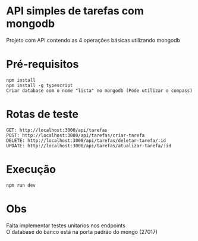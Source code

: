 # API simples de tarefas com mongodb
Projeto com API contendo as 4 operações básicas utilizando mongodb 

# Pré-requisitos

`npm install`  </br>
`npm install -g typescript`  </br>
`Criar database com o nome "lista" no mongodb (Pode utilizar o compass)`  </br>


# Rotas de teste

`GET: http://localhost:3000/api/tarefas` </br>
`POST: http://localhost:3000/api/tarefas/criar-tarefa` </br>
`DELETE: http://localhost:3000/api/tarefas/deletar-tarefa/:id` </br>
`UPDATE: http://localhost:3000/api/tarefas/atualizar-tarefa/:id` </br>

# Execução

`npm run dev`

# Obs

Falta implementar testes unitarios nos endpoints </br>
O database do banco está na porta padrão do mongo (27017)
